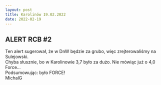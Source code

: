 ```yaml
---
layout: post
title: Karolinów 19.02.2022
date: 2022-02-19
---
```


## ALERT RCB #2  

Ten alert sugerował, że w DnW będzie za grubo, więc zrejterowaliśmy na Sulejowski.  
Chyba słusznie, bo w Karolinowie 3,7 było za dużo.
Nie mówiąc już o 4,0 Force...  
Podsumowując: było FORCE!  
MichalG  
